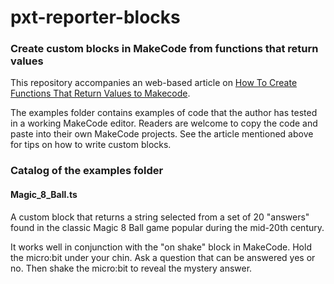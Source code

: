 # pxt-reporter-blocks
### Create custom blocks in MakeCode from functions that return values

This repository accompanies an web-based article on [How To Create Functions That Return Values to Makecode](https://iowadave.github.io/pxt-reporter-blocks/).

The examples folder contains examples of code that the author has tested in a working MakeCode editor. Readers are welcome to copy the code and paste into their own MakeCode projects. See the article mentioned above for tips on how to write custom blocks.

### Catalog of the examples folder

#### Magic_8_Ball.ts
A custom block that returns a string selected from a set of 20 "answers" found in the classic Magic 8 Ball game popular during the mid-20th century. 

It works well in conjunction with the "on shake" block in MakeCode. Hold the micro:bit under your chin. Ask a question that can be answered yes or no. Then shake the micro:bit to reveal the mystery answer.
